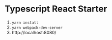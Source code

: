 # Typescript React Starter

1. `yarn install`
2. `yarn webpack-dev-server`
3. http://localhost:8080/
